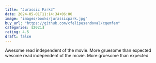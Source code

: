 ```yaml
---
title: "Jurassic Park3"
date: 2024-05-01T11:14:34+06:00
image: "images/books/jurassicpark.jpg"
buy_url: "https://github.com/cfelipesandoval/cqemfem"
categories: [2021]
rating: 4.5
draft: false
---
```

Awesome read independent of the movie. More gruesome than expected wesome read independent of the movie. More gruesome than expected